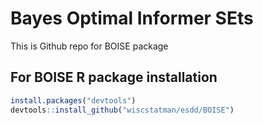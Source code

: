 # Bayes Optimal Informer SEts

This is Github repo for BOISE package

## For BOISE R package installation

```R
install.packages("devtools")
devtools::install_github("wiscstatman/esdd/BOISE")
```
